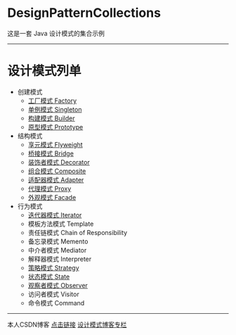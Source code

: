 # DesignPatternCollections
这是一套 Java 设计模式的集合示例

------------------------------------------

# 设计模式列单
-   创建模式
    -   [工厂模式  Factory](http://blog.csdn.net/lemon_tree12138/article/details/46225213)
    -   [单例模式  Singleton](http://blog.csdn.net/lemon_tree12138/article/details/46006071)
    -   [构建模式  Builder](http://blog.csdn.net/lemon_tree12138/article/details/50246499)
    -   [原型模式  Prototype](http://blog.csdn.net/lemon_tree12138/article/details/50787390)
-   结构模式
    -   [享元模式  Flyweight](http://blog.csdn.net/lemon_tree12138/article/details/51241598)
    -   [桥接模式  Bridge](http://blog.csdn.net/lemon_tree12138/article/details/51024127)
    -   [装饰者模式  Decorator](http://blog.csdn.net/lemon_tree12138/article/details/45870027)
    -   [组合模式  Composite](http://blog.csdn.net/lemon_tree12138/article/details/51437883)
    -   [适配器模式  Adapter](http://blog.csdn.net/lemon_tree12138/article/details/50326851)
    -   [代理模式  Proxy](http://blog.csdn.net/lemon_tree12138/article/details/50326817)
    -   [外观模式  Facade](http://blog.csdn.net/lemon_tree12138/article/details/51592617)
-   行为模式
    -   [迭代器模式  Iterator](http://blog.csdn.net/lemon_tree12138/article/details/50799562)
    -   模板方法模式  Template
    -   责任链模式  Chain of Responsibility
    -   备忘录模式  Memento
    -   中介者模式  Mediator
    -   解释器模式  Interpreter
    -   [策略模式  Strategy](http://blog.csdn.net/lemon_tree12138/article/details/45894511)
    -   [状态模式  State](http://blog.csdn.net/lemon_tree12138/article/details/51596556)
    -   [观察者模式  Observer](http://blog.csdn.net/lemon_tree12138/article/details/45483511)
    -   访问者模式  Visitor
    -   命令模式  Command

------------------------------------------

本人CSDN博客 [点击链接](http://blog.csdn.net/lemon_tree12138)
            [设计模式博客专栏](http://blog.csdn.net/column/details/java-designpattern-w.html)
